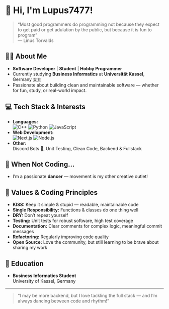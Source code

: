 # 👋 Hi, I'm Lupus7477!

> “Most good programmers do programming not because they expect to get paid or get adulation by the public, but because it is fun to program”  
> — Linus Torvalds

## 🙋‍♂️ About Me

- **Software Developer** | **Student** | **Hobby Programmer**
- Currently studying **Business Informatics** at **Universität Kassel**, Germany 🇩🇪
- Passionate about building clean and maintainable software — whether for fun, study, or real-world impact.

## 💻 Tech Stack & Interests

- **Languages:**  
  ![C++](https://img.shields.io/badge/C++-00599C?style=flat&logo=c%2B%2B&logoColor=white) 
  ![Python](https://img.shields.io/badge/Python-3670A0?style=flat&logo=python&logoColor=ffdd54)
  ![JavaScript](https://img.shields.io/badge/JavaScript-F7DF1E?style=flat&logo=javascript&logoColor=black)  
- **Web Development:**  
  ![Next.js](https://img.shields.io/badge/Next.JS-000000?style=flat&logo=nextdotjs&logoColor=white)
  ![Node.js](https://img.shields.io/badge/Node.js-339933?style=flat&logo=node.js&logoColor=white)
- **Other:**  
  Discord Bots 🤖, Unit Testing, Clean Code, Backend & Fullstack

## 🕺 When Not Coding...

- I’m a passionate **dancer** — movement is my other creative outlet!

## 🌱 Values & Coding Principles

- **KISS:** Keep it simple & stupid — readable, maintainable code
- **Single Responsibility:** Functions & classes do one thing well
- **DRY:** Don’t repeat yourself
- **Testing:** Unit tests for robust software, high test coverage
- **Documentation:** Clear comments for complex logic, meaningful commit messages
- **Refactoring:** Regularly improving code quality
- **Open Source:** Love the community, but still learning to be brave about sharing my work

## 🏫 Education

- **Business Informatics Student**  
  University of Kassel, Germany

---

> “I may be more backend, but I love tackling the full stack — and I’m always dancing between code and rhythm!”  

<!--
No social links yet, but always happy to connect through code!
-->

